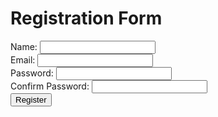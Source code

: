 <!DOCTYPE html>
<html lang="en">
<head>
  <meta charset="UTF-8">
  <meta name="viewport" content="width=device-width, initial-scale=1.0">
  <title>Registration Form</title>
  <link rel="stylesheet" href="styles.css">
</head>
<body>
  <div class="container">
    <h1>Registration Form</h1>
    <form>
      <div class="form-group">
        <label for="name">Name:</label>
        <input type="text" id="name" name="name" required>
      </div>
      <div class="form-group">
        <label for="email">Email:</label>
        <input type="email" id="email" name="email" required>
      </div>
      <div class="form-group">
        <label for="password">Password:</label>
        <input type="password" id="password" name="password" required>
      </div>
      <div class="form-group">
        <label for="confirm-password">Confirm Password:</label>
        <input type="password" id="confirm-password" name="confirm-password" required>
      </div>
      <button type="submit">Register</button>
    </form>
  </div>
</body>
</html>
